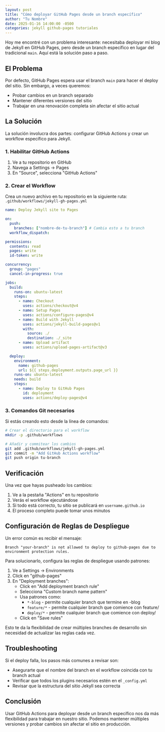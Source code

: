 ```yaml
---
layout: post
title: "Cómo deployar GitHub Pages desde un branch específico"
author: "Tu Nombre"
date: 2025-01-16 14:00:00 -0500
categories: jekyll github-pages tutoriales
---
```


Hoy me encontré con un problema interesante: necesitaba deployar mi blog de Jekyll en GitHub Pages, pero desde un branch específico en lugar del tradicional `main`. Aquí está la solución paso a paso.

## El Problema

Por defecto, GitHub Pages espera usar el branch `main` para hacer el deploy del sitio. Sin embargo, a veces queremos:

- Probar cambios en un branch separado
- Mantener diferentes versiones del sitio
- Trabajar en una renovación completa sin afectar el sitio actual

## La Solución

La solución involucra dos partes: configurar GitHub Actions y crear un workflow específico para Jekyll.

### 1. Habilitar GitHub Actions

1. Ve a tu repositorio en GitHub
2. Navega a Settings → Pages
3. En "Source", selecciona "GitHub Actions"

### 2. Crear el Workflow

Crea un nuevo archivo en tu repositorio en la siguiente ruta:
`.github/workflows/jekyll-gh-pages.yml`

```yaml
name: Deploy Jekyll site to Pages

on:
  push:
    branches: ["nombre-de-tu-branch"] # Cambia esto a tu branch
  workflow_dispatch:

permissions:
  contents: read
  pages: write
  id-token: write

concurrency:
  group: "pages"
  cancel-in-progress: true

jobs:
  build:
    runs-on: ubuntu-latest
    steps:
      - name: Checkout
        uses: actions/checkout@v4
      - name: Setup Pages
        uses: actions/configure-pages@v4
      - name: Build with Jekyll
        uses: actions/jekyll-build-pages@v1
        with:
          source: ./
          destination: ./_site
      - name: Upload artifact
        uses: actions/upload-pages-artifact@v3

  deploy:
    environment:
      name: github-pages
      url: ${{ steps.deployment.outputs.page_url }}
    runs-on: ubuntu-latest
    needs: build
    steps:
      - name: Deploy to GitHub Pages
        id: deployment
        uses: actions/deploy-pages@v4
```

### 3. Comandos Git necesarios

Si estás creando esto desde la línea de comandos:

```bash
# Crear el directorio para el workflow
mkdir -p .github/workflows

# Añadir y commitear los cambios
git add .github/workflows/jekyll-gh-pages.yml
git commit -m "Add GitHub Actions workflow"
git push origin tu-branch
```

## Verificación

Una vez que hayas pusheado los cambios:

1. Ve a la pestaña "Actions" en tu repositorio
2. Verás el workflow ejecutándose
3. Si todo está correcto, tu sitio se publicará en `username.github.io`
4. El proceso completo puede tomar unos minutos

## Configuración de Reglas de Despliegue

Un error común es recibir el mensaje:

```
Branch "your-branch" is not allowed to deploy to github-pages due to environment protection rules.
```

Para solucionarlo, configura las reglas de despliegue usando patrones:

1. Ve a Settings -> Environments
2. Click en "github-pages"
3. En "Deployment branches":
   - Click en "Add deployment branch rule"
   - Selecciona "Custom branch name pattern"
   - Usa patrones como:
     - `*-blog` - permite cualquier branch que termine en -blog
     - `feature/*` - permite cualquier branch que comience con feature/
     - `deploy/*` - permite cualquier branch que comience con deploy/
   - Click en "Save rules"

Esto te da la flexibilidad de crear múltiples branches de desarrollo sin necesidad de actualizar las reglas cada vez.

## Troubleshooting

Si el deploy falla, los pasos más comunes a revisar son:

- Asegurarte que el nombre del branch en el workflow coincida con tu branch actual
- Verificar que todos los plugins necesarios estén en el `_config.yml`
- Revisar que la estructura del sitio Jekyll sea correcta

## Conclusión

Usar GitHub Actions para deployar desde un branch específico nos da más flexibilidad para trabajar en nuestro sitio. Podemos mantener múltiples versiones y probar cambios sin afectar el sitio en producción.

